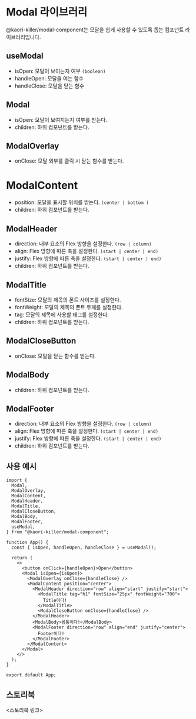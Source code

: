 # Modal 라이브러리

@kaori-killer/modal-component는 모달을 쉽게 사용할 수 있도록 돕는 컴포넌트 라이브러리입니다.

## useModal

- isOpen: 모달이 보이는지 여부 `(boolean)`
- handleOpen: 모달을 여는 함수
- handleClose: 모달을 닫는 함수

## Modal

- isOpen: 모달이 보여지는지 여부를 받는다.
- children: 하위 컴포넌트를 받는다.

## ModalOverlay

- onClose: 모달 외부를 클릭 시 닫는 함수를 받는다.

# ModalContent

- position: 모달을 표시할 위치를 받는다. `(center | bottom )`
- children: 하위 컴포넌트를 받는다.

## ModalHeader

- direction: 내부 요소의 Flex 방향을 설정한다. `(row | column)`
- align: Flex 방향에 따른 축을 설정한다. `(start | center | end)`
- justify: Flex 방향에 따른 축을 설정한다. `(start | center | end)`
- children: 하위 컴포넌트를 받는다.

## ModalTitle

- fontSize: 모달의 제목의 폰트 사이즈를 설정한다.
- fontWeight: 모달의 제목의 폰트 두께를 설정한다.
- tag: 모달의 제목에 사용할 태그를 설정한다.
- children: 하위 컴포넌트를 받는다.

## ModalCloseButton

- onClose: 모달을 닫는 함수를 받는다.

## ModalBody

- children: 하위 컴포넌트를 받는다.

## ModalFooter

- direction: 내부 요소의 Flex 방향을 설정한다. `(row | column)`
- align: Flex 방향에 따른 축을 설정한다. `(start | center | end)`
- justify: Flex 방향에 따른 축을 설정한다. `(start | center | end)`
- children: 하위 컴포넌트를 받는다.

## 사용 예시

```tsx
import {
  Modal,
  ModalOverlay,
  ModalContent,
  ModalHeader,
  ModalTitle,
  ModalCloseButton,
  ModalBody,
  ModalFooter,
  useModal,
} from "@kaori-killer/modal-component";

function App() {
  const { isOpen, handleOpen, handleClose } = useModal();

  return (
    <>
      <button onClick={handleOpen}>Open</button>
      <Modal isOpen={isOpen}>
        <ModalOverlay onClose={handleClose} />
        <ModalContent position="center">
          <ModalHeader direction="row" align="start" justify="start">
            <ModalTitle tag="h1" fontSize="25px" fontWeight="700">
              Title이다!
            </ModalTitle>
            <ModalCloseButton onClose={handleClose} />
          </ModalHeader>
          <ModalBody>몸통이다!</ModalBody>
          <ModalFooter direction="row" align="end" justify="center">
            Footer이다!
          </ModalFooter>
        </ModalContent>
      </Modal>
    </>
  );
}

export default App;
```

## 스토리북

<스토리북 링크>
